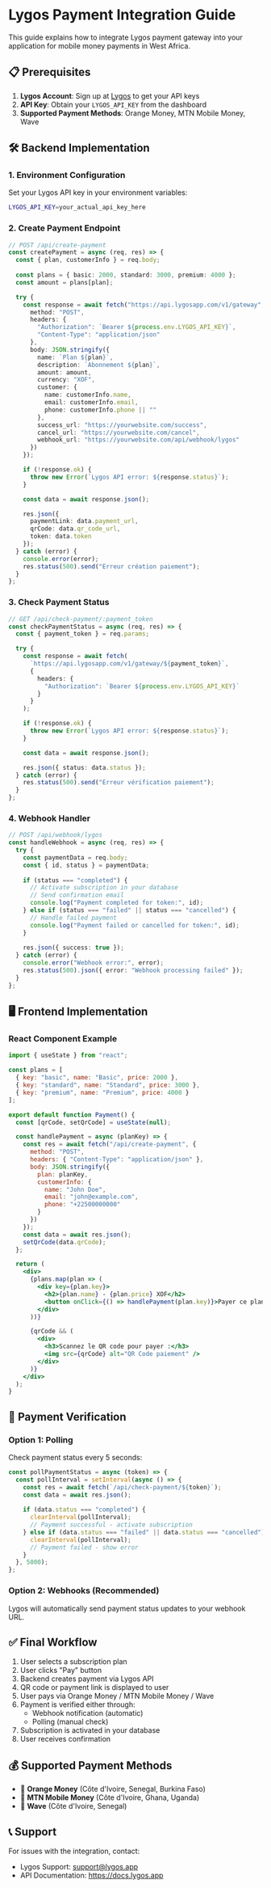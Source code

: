 # Lygos Payment Integration Guide

This guide explains how to integrate Lygos payment gateway into your application for mobile money payments in West Africa.

## 📋 Prerequisites

1. **Lygos Account**: Sign up at [Lygos](https://lygos.app) to get your API keys
2. **API Key**: Obtain your `LYGOS_API_KEY` from the dashboard
3. **Supported Payment Methods**: Orange Money, MTN Mobile Money, Wave

## 🛠️ Backend Implementation

### 1. Environment Configuration

Set your Lygos API key in your environment variables:

```bash
LYGOS_API_KEY=your_actual_api_key_here
```

### 2. Create Payment Endpoint

```typescript
// POST /api/create-payment
const createPayment = async (req, res) => {
  const { plan, customerInfo } = req.body;
  
  const plans = { basic: 2000, standard: 3000, premium: 4000 };
  const amount = plans[plan];

  try {
    const response = await fetch("https://api.lygosapp.com/v1/gateway", {
      method: "POST",
      headers: {
        "Authorization": `Bearer ${process.env.LYGOS_API_KEY}`,
        "Content-Type": "application/json"
      },
      body: JSON.stringify({
        name: `Plan ${plan}`,
        description: `Abonnement ${plan}`,
        amount: amount,
        currency: "XOF",
        customer: {
          name: customerInfo.name,
          email: customerInfo.email,
          phone: customerInfo.phone || ""
        },
        success_url: "https://yourwebsite.com/success",
        cancel_url: "https://yourwebsite.com/cancel",
        webhook_url: "https://yourwebsite.com/api/webhook/lygos"
      })
    });

    if (!response.ok) {
      throw new Error(`Lygos API error: ${response.status}`);
    }

    const data = await response.json();

    res.json({
      paymentLink: data.payment_url,
      qrCode: data.qr_code_url,
      token: data.token
    });
  } catch (error) {
    console.error(error);
    res.status(500).send("Erreur création paiement");
  }
};
```

### 3. Check Payment Status

```typescript
// GET /api/check-payment/:payment_token
const checkPaymentStatus = async (req, res) => {
  const { payment_token } = req.params;

  try {
    const response = await fetch(
      `https://api.lygosapp.com/v1/gateway/${payment_token}`,
      {
        headers: {
          "Authorization": `Bearer ${process.env.LYGOS_API_KEY}`
        }
      }
    );

    if (!response.ok) {
      throw new Error(`Lygos API error: ${response.status}`);
    }

    const data = await response.json();

    res.json({ status: data.status });
  } catch (error) {
    res.status(500).send("Erreur vérification paiement");
  }
};
```

### 4. Webhook Handler

```typescript
// POST /api/webhook/lygos
const handleWebhook = async (req, res) => {
  try {
    const paymentData = req.body;
    const { id, status } = paymentData;
    
    if (status === "completed") {
      // Activate subscription in your database
      // Send confirmation email
      console.log("Payment completed for token:", id);
    } else if (status === "failed" || status === "cancelled") {
      // Handle failed payment
      console.log("Payment failed or cancelled for token:", id);
    }
    
    res.json({ success: true });
  } catch (error) {
    console.error("Webhook error:", error);
    res.status(500).json({ error: "Webhook processing failed" });
  }
};
```

## 🖥️ Frontend Implementation

### React Component Example

```jsx
import { useState } from "react";

const plans = [
  { key: "basic", name: "Basic", price: 2000 },
  { key: "standard", name: "Standard", price: 3000 },
  { key: "premium", name: "Premium", price: 4000 }
];

export default function Payment() {
  const [qrCode, setQrCode] = useState(null);

  const handlePayment = async (planKey) => {
    const res = await fetch("/api/create-payment", {
      method: "POST",
      headers: { "Content-Type": "application/json" },
      body: JSON.stringify({ 
        plan: planKey,
        customerInfo: {
          name: "John Doe",
          email: "john@example.com",
          phone: "+22500000000"
        }
      })
    });
    const data = await res.json();
    setQrCode(data.qrCode);
  };

  return (
    <div>
      {plans.map(plan => (
        <div key={plan.key}>
          <h2>{plan.name} - {plan.price} XOF</h2>
          <button onClick={() => handlePayment(plan.key)}>Payer ce plan</button>
        </div>
      ))}

      {qrCode && (
        <div>
          <h3>Scannez le QR code pour payer :</h3>
          <img src={qrCode} alt="QR Code paiement" />
        </div>
      )}
    </div>
  );
}
```

## 🔁 Payment Verification

### Option 1: Polling

Check payment status every 5 seconds:

```javascript
const pollPaymentStatus = async (token) => {
  const pollInterval = setInterval(async () => {
    const res = await fetch(`/api/check-payment/${token}`);
    const data = await res.json();
    
    if (data.status === "completed") {
      clearInterval(pollInterval);
      // Payment successful - activate subscription
    } else if (data.status === "failed" || data.status === "cancelled") {
      clearInterval(pollInterval);
      // Payment failed - show error
    }
  }, 5000);
};
```

### Option 2: Webhooks (Recommended)

Lygos will automatically send payment status updates to your webhook URL.

## ✅ Final Workflow

1. User selects a subscription plan
2. User clicks "Pay" button
3. Backend creates payment via Lygos API
4. QR code or payment link is displayed to user
5. User pays via Orange Money / MTN Mobile Money / Wave
6. Payment is verified either through:
   - Webhook notification (automatic)
   - Polling (manual check)
7. Subscription is activated in your database
8. User receives confirmation

## 💰 Supported Payment Methods

- 🍊 **Orange Money** (Côte d'Ivoire, Senegal, Burkina Faso)
- 📱 **MTN Mobile Money** (Côte d'Ivoire, Ghana, Uganda)
- 🌊 **Wave** (Côte d'Ivoire, Senegal)

## 📞 Support

For issues with the integration, contact:
- Lygos Support: support@lygos.app
- API Documentation: https://docs.lygos.app